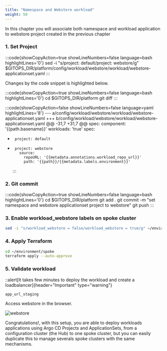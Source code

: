 ```yaml
---
title: "Namespace and Webstore workload"
weight: 50
---
```


In this chapter you will associate both namespace and workload application to webstore project created in the previous chapter

### 1. Set Project

:::code{showCopyAction=true showLineNumbers=false language=bash highlightLines='0'}
sed -i "s/project: default/project: webstore/g" $GITOPS_DIR/platform/config/workload/webstore/workload/webstore-applicationset.yaml
:::

Changes by the code snippet is highlighted below.

<!-- prettier-ignore-start -->
:::code{showCopyAction=true showLineNumbers=false language=bash highlightLines='0'}
cd $GITOPS_DIR/platform
git diff
:::
<!-- prettier-ignore-end -->

:::code{showCopyAction=false showLineNumbers=false language=yaml highlightLines='8'}
--- a/config/workload/webstore/workload/webstore-applicationset.yaml
+++ b/config/workload/webstore/workload/webstore-applicationset.yaml
@@ -31,7 +31,7 @@ spec:
component: '{{path.basename}}'
workloads: 'true'
spec:

-      project: default

*      project: webstore
         source:
           repoURL: '{{metadata.annotations.workload_repo_url}}'
           path: '{{path}}/{{metadata.labels.environment}}'
  :::

### 2. Git commit

:::code{showCopyAction=true showLineNumbers=false language=bash highlightLines='0'}
cd $GITOPS_DIR/platform
git add .
git commit -m "set namespace and webstore applicationset project to webstore"
git push
:::

### 3. Enable workload_webstore labels on spoke cluster

```bash
sed -i "s/workload_webstore = false/workload_webstore = true/g" ~/environment/spoke/main.tf
```

### 4. Apply Terraform

```bash
cd ~/environment/spoke
terraform apply --auto-approve
```

### 5. Validate workload

::alert[It takes few minutes to deploy the workload and create a loadbalancer]{header="Important" type="warning"}

```bash
app_url_staging
```

Access webstore in the browser.

![webstore](/static/images/webstore-ui.png)

Congratulations!, with this setup, you are able to deploy workloads applications using Argo CD Projects and ApplicationSets, from a configuration cluster (the Hub) to one spoke cluster, but you can easily duplicate this to manage severals spoke clusters with the same mechanisms.
